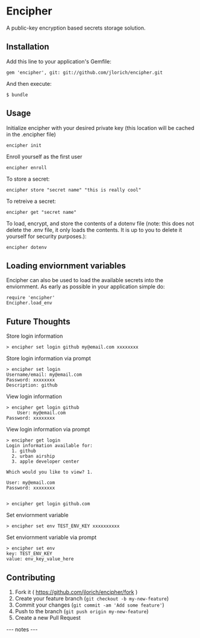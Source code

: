# Encipher

A public-key encryption based secrets storage solution. 

## Installation

Add this line to your application's Gemfile:

    gem 'encipher', git: git://github.com/jlorich/encipher.git

And then execute:

    $ bundle


## Usage

Initialize encipher with your desired private key (this location will be cached in the .encipher file)

    encipher init

Enroll yourself as the first user

    encipher enroll

To store a secret:

    encipher store "secret name" "this is really cool"

To retreive a secret:

    encipher get "secret name"
    
To load, encrypt, and store the contents of a dotenv file (note: this does not delete the .env file, it only loads the contents.  It is up to you to delete it yourself for security purposes.):

    encipher dotenv


## Loading enviornment variables

Encipher can also be used to load the available secrets into the enviornment.  As early as possible in your application simple do:

	require 'encipher'
    Encipher.load_env
    
## Future Thoughts

Store login information

    > encipher set login github my@email.com xxxxxxxx
	
Store login information via prompt

    > encipher set login
    Username/email: my@email.com
    Password: xxxxxxxx
	Description: github

View login information

	> encipher get login github
		User: my@email.com
	Password: xxxxxxxx
	
View login information via prompt

	> encipher get login
	Login information available for:
	  1. github
	  2. urban airship
	  3. apple developer center
	  
	Which would you like to view? 1.
	
	User: my@email.com
	Password: xxxxxxxx

		
	> encipher get login github.com

Set enviornment variable

    > encipher set env TEST_ENV_KEY xxxxxxxxxx
    	
Set enviornment variable via prompt

    > encipher set env
    key: TEST_ENV_KEY
    value: env_key_value_here
	

## Contributing

1. Fork it ( https://github.com/jlorich/encipher/fork )
2. Create your feature branch (`git checkout -b my-new-feature`)
3. Commit your changes (`git commit -am 'Add some feature'`)
4. Push to the branch (`git push origin my-new-feature`)
5. Create a new Pull Request










--- notes ---

